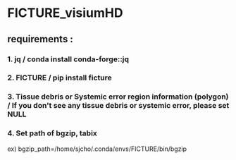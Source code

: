 # FICTURE_visiumHD

## requirements : 
### 1. jq / conda install conda-forge::jq
### 2. FICTURE / pip install ficture
### 3. Tissue debris or Systemic error region information (polygon) / If you don't see any tissue debris or systemic error, please set NULL
### 4. Set path of bgzip, tabix
ex) bgzip_path=/home/sjcho/.conda/envs/FICTURE/bin/bgzip
